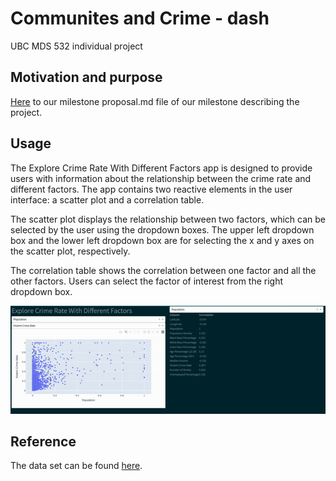# Communites and Crime - dash
UBC MDS 532 individual project

## Motivation and purpose

[Here](https://github.com/UBC-MDS/Communites_and_Crime_group8/blob/main/reports/proposal.md) to our milestone proposal.md file of our milestone describing the project.

## Usage

The Explore Crime Rate With Different Factors app is designed to provide users with information about the relationship between the crime rate and different factors. The app contains two reactive elements in the user interface: a scatter plot and a correlation table.

The scatter plot displays the relationship between two factors, which can be selected by the user using the dropdown boxes. The upper left dropdown box and the lower left dropdown box are for selecting the x and y axes on the scatter plot, respectively.

The correlation table shows the correlation between one factor and all the other factors. Users can select the factor of interest from the right dropdown box.

![](media/dashboard.gif)

## Reference

The data set can be found [here](https://archive.ics.uci.edu/ml/datasets/communities+and+crime).